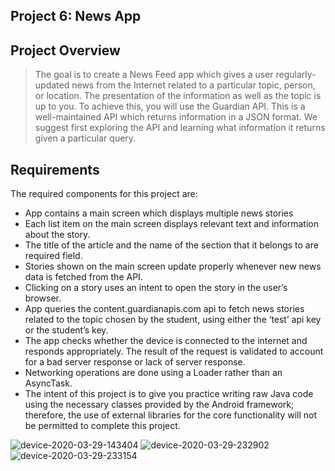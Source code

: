 ## Project 6: News App
## Project Overview
 > The goal is to create a News Feed app which gives a user regularly-updated news from the Internet related to a particular topic, person, or location. The presentation of the information as well as the topic is up to you.
To achieve this, you will use the Guardian API. This is a well-maintained API which returns information in a JSON format.
We suggest first exploring the API and learning what information it returns given a particular query.
 ## Requirements
The required components for this project are:
* App contains a main screen which displays multiple news stories
* Each list item on the main screen displays relevant text and information about the story.
* The title of the article and the name of the section that it belongs to are required field.
* Stories shown on the main screen update properly whenever new news data is fetched from the API.
* Clicking on a story uses an intent to open the story in the user’s browser.
* App queries the content.guardianapis.com api to fetch news stories related to the topic chosen by the student, using either the ‘test’ api key or the student’s key.
* The app checks whether the device is connected to the internet and responds appropriately. The result of the request is validated to account for a bad server response or lack of server response.
* Networking operations are done using a Loader rather than an AsyncTask.
* The intent of this project is to give you practice writing raw Java code using the necessary classes provided by the Android framework; therefore, the use of external libraries for the core functionality will not be permitted to complete this project.


![device-2020-03-29-143404](https://user-images.githubusercontent.com/38020305/77861631-59395d00-7216-11ea-936c-9f9667a49a61.png)
![device-2020-03-29-232902](https://user-images.githubusercontent.com/38020305/77861634-5ccce400-7216-11ea-9ec1-a5830c06c50a.png)
![device-2020-03-29-233154](https://user-images.githubusercontent.com/38020305/77861635-5e96a780-7216-11ea-9e68-60125a34a7e8.png)
